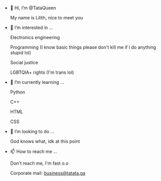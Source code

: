 - 👋 Hi, I’m @TataQueen
  
  My name is Lilith, nice to meet you
- 👀 I’m interested in ...

  Electronics engineering
  
  Programming (I know basic things please don't kill me if I do anything stupid lol)
  
  Social justice
  
  LGBTQIA+ rights (I'm trans lol)
  
- 🌱 I’m currently learning ...
  
  Python
  
  C++
  
  HTML
  
  CSS
  
- 💞️ I’m looking to do ...
  
    God knows what, idk at this point
    
- 📫 How to reach me ...
  
  Don't reach me, I'm fast o.o

  Corporate mail: business@tatata.ga
